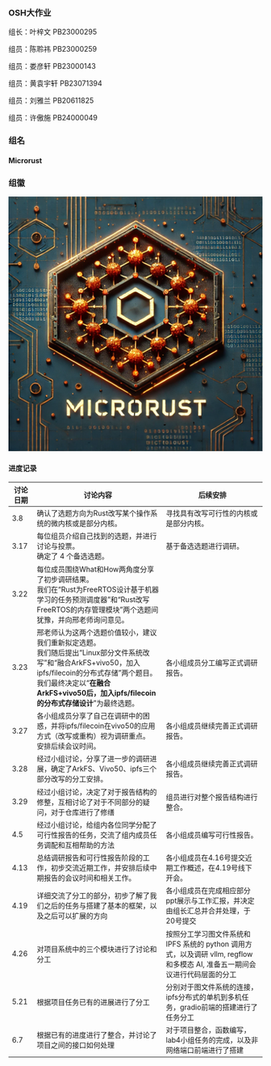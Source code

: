 ### OSH大作业

组长：叶梓文 PB23000295

组员：陈聆祎 PB23000259

组员：娄彦轩 PB23000143

组员：黄袁宇轩 PB23071394

组员：刘雅兰 PB20611825

组员：许傲施 PB24000049

### 组名

#### Microrust

### 组徽

<img src="组徽.png" alt="Alt pic" style="zoom:67%;" />

#### 进度记录

|讨论日期|讨论内容|后续安排|
| -------- | ------------------------------------------------------------------------ | -------------------------------------------------------- |
| 3.8      | 确认了选题方向为Rust改写某个操作系统的微内核或是部分内核。 | 寻找具有改写可行性的内核或是部分内核。 |
| 3.17     | 每位组员介绍自己找到的选题，并进行讨论与投票。<br>确定了 4 个备选选题。| 基于备选选题进行调研。 |
| 3.22     | 每位成员围绕What和How两角度分享了初步调研结果。<br>我们在“Rust为FreeRTOS设计基于机器学习的任务预测调度器”和“Rust改写FreeRTOS的内存管理模块”两个选题间犹豫，并向邢老师询问意见。 |  |
| 3.23     | 邢老师认为这两个选题价值较小，建议我们重新拟定选题。<br>我们随后提出“Linux部分文件系统改写”和“融合ArkFS+vivo50，加入ipfs/filecoin的分布式存储”两个题目。<br>我们最终决定以“**在融合ArkFS+vivo50后，加入ipfs/filecoin的分布式存储设计**”为最终选题。 | 各小组成员分工编写正式调研报告。 |
| 3.27     | 各小组成员分享了自己在调研中的困惑，并将ipfs/filecoin在vivo50的应用方式（改写或重构）视为调研重点。<br>安排后续会议时间。 | 各小组成员继续完善正式调研报告。 |
| 3.28     | 经过小组讨论，分享了进一步的调研进展，确定了ArkFS、Vivo50、ipfs三个部分改写的分工安排。 | 各小组成员继续完善正式调研报告。 |
| 3.29     | 经过小组讨论，决定了对于报告结构的修整，互相讨论了对于不同部分的疑问，对于仓库进行了修缮 | 组员进行对整个报告结构进行整合。 |
| 4.5      | 经过小组讨论，给组内各位同学分配了可行性报告的任务，交流了组内成员任务调配和互相帮助的方法 | 各小组成员编写可行性报告。 |
| 4.13     | 总结调研报告和可行性报告阶段的工作，初步交流近期工作，并安排后续中期报告的会议时间和相关工作。 | 各小组成员在4.16号提交近期工作概述，在4.19号线下开会。 |
| 4.19     | 详细交流了分工的部分，初步了解了我们之后的任务与搭建了基本的框架，以及之后可以扩展的方向 | 各小组成员在完成相应部分ppt展示与工作汇报，并决定由组长汇总并合并处理，于20号提交 |
| 4.26     | 对项目系统中的三个模块进行了讨论和分工 | 按照分工学习图文件系统和 IPFS 系统的 python 调用方式，以及调研 vllm, regflow 和多模态 AI, 准备五一期间会议进行代码层面的分工 |
| 5.21   | 根据项目任务已有的进展进行了分工 | 分别对于图文件系统的连接，ipfs分布式的单机到多机任务，gradio前端的搭建进行了任务分工 |
| 6.7  |根据已有的进度进行了整合，并讨论了项目之间的接口如何处理|对于项目整合，函数编写，lab4小组任务的完成，以及非网络端口前端进行了搭建|
